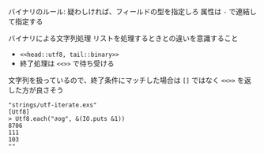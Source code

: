 バイナリのルール: 疑わしければ、フィールドの型を指定しろ
属性は `-` で連結して指定する

バイナリによる文字列処理
リストを処理するときとの違いを意識すること
- `<<head::utf8, tail::binary>>`
- 終了処理は `<<>>` で待ち受ける

文字列を扱っているので、終了条件にマッチした場合は `[]` ではなく `<<>>` を返した方が良さそう

```
"strings/utf-iterate.exs"
[Utf8]
> Utf8.each("∂og", &(IO.puts &1))
8706
111
103
""
```

